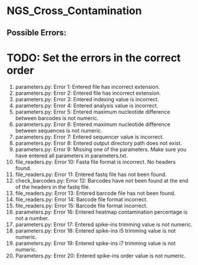 # NGS_Cross_Contamination

## Possible Errors:
# TODO: Set the errors in the correct order
1) parameters.py: Error 1: Entered file has incorrect extension.
2) parameters.py: Error 2: Entered file has incorrect extension. 
3) parameters.py: Error 3: Entered indexing value is incorrect.
4) parameters.py: Error 4: Entered analysis value is incorrect.
5) parameters.py: Error 5: Entered maximum nucleotide difference between barcodes is not numeric.
6) parameters.py: Error 6: Entered maximum nucleotide difference between sequences is not numeric.
7) parameters.py: Error 7: Entered sequencer value is incorrect.
8) parameters.py: Error 8: Entered output directory path does not exist.
9) parameters.py: Error 9: Missing one of the parameters. Make sure you have entered all parameters in parameters.txt.
10) file_readers.py: Error 10: Fasta file format is incorrect. No headers found.
11) file_readers.py: Error 11: Entered fastq file has not been found.
12) check_barcodes.py: Error 12: Barcodes have not been found at the end of the headers in the fastq file.
13) file_readers.py: Error 13: Entered barcode file has not been found.
14) file_readers.py: Error 14: Barcode file format incorrect.
15) file_readers.py: Error 15: Barcode file format incorrect.
16) parameters.py: Error 16: Entered heatmap contamination percentage is not a number.
17) parameters.py: Error 17:  Entered spike-ins trimming value is not numeric.
18) parameters.py: Error 18: Entered spike-ins i5 trimming value is not numeric.
19) parameters.py: Error 19: Entered spike-ins i7 trimming value is not numeric.
20) Parameters.py: Error 20: Entered spike-ins order value is not numeric.